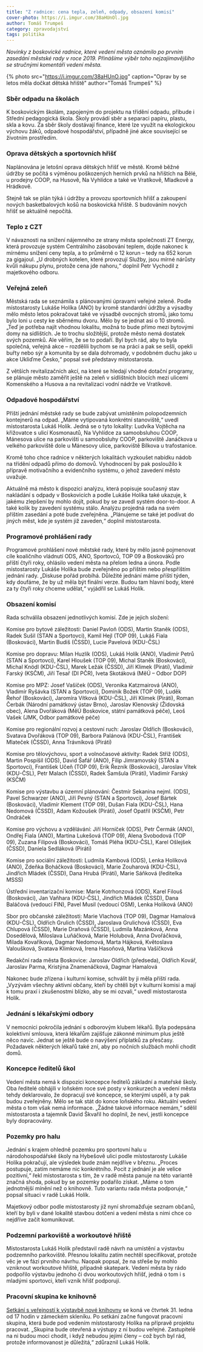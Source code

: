 ```yaml
---
title: "Z radnice: cena tepla, zeleň, odpady, obsazení komisí"
cover-photo: https://i.imgur.com/38aHUnOl.jpg
author: Tomáš Trumpeš
category: zpravodajství
tags: politika
---
```


*Novinky z boskovické radnice, které vedení města oznámilo po prvním zasedání městské rady v roce 2019. Přinášíme výběr toho nejzajímavějšího se stručnými komentáři vedení města.*

{% photo src="https://i.imgur.com/38aHUnO.jpg" caption="Oprav by se letos měla dočkat dětská hřiště" author="Tomáš Trumpeš" %}

### Sběr odpadu na školách

K boskovickým školám, zapojeným do projektu na třídění odpadu, přibude i Střední pedagogická škola. Školy provádí sběr a separaci papíru, plastu, skla a kovu. Za sběr školy dostávají finance, které lze využít na ekologickou výchovu žáků, odpadové hospodářství, případně jiné akce související se životním prostředím.

### Oprava dětských a sportovních hřišť

Naplánována je letošní oprava dětských hřišť ve městě. Kromě běžné údržby se počítá s výměnou poškozených herních prvků na hřištích na Bělé, u prodejny COOP, na Husově, Na Vyhlídce a také ve Vratíkově, Mladkově a Hrádkově. 

Stejně tak se plán týká i údržby a provozu sportovních hřišť a zakoupení nových basketbalových košů na boskovická hřiště. S budováním nových hřišť se aktuálně nepočítá.

### Teplo z CZT 

V návaznosti na snížení nájemného ze strany města společnosti ZT Energy, která provozuje systém Centrálního zásobování teplem, dojde nakonec k mírnému snížení ceny tepla, a to průměrně o 12 korun – tedy na 652 korun za gigajoul.  „U drobných kotelen, které provozují Služby, jsou mírné nárůsty kvůli nákupu plynu, protože cena jde nahoru,“ doplnil Petr Vychodil z majetkového odboru.

### Veřejná zeleň

Městská rada se seznámila s plánovanými úpravami veřejné zeleně. Podle místostarosty Lukáše Holíka (ANO) by kromě standardní údržby a výsadby mělo město letos pokračovat také ve výsadbě ovocných stromů, jako tomu bylo loni u cesty ke sběrnému dvoru. Mělo by se jednat asi o 10 stromů. „Teď je potřeba najít vhodnou lokalitu, možná to bude přímo mezi bytovými domy na sídlištích. Je to trochu složitější, protože město nemá dostatek svých pozemků. Ale věřím, že se to podaří. Byl bych rád, aby to byla společná, veřejná akce – rozdělili bychom se na práci a pak se sešli, opekli buřty nebo sýr a komunita by se dala dohromady, v podobném duchu jako u akce Ukliďme Česko,“ popsal své představy místostarosta.

Z větších revitalizačních akcí, na které se hledají vhodné dotační programy, se plánuje město zaměřit ještě na zeleň v sídlištních blocích mezi ulicemi Komenského a Husova a na revitalizaci vodní nádrže ve Vratíkově.

### Odpadové hospodářství

Příští jednání městské rady se bude zabývat umístěním polopodzemních kontejnerů na odpad. „Máme vytipovaná konkrétní stanoviště,“ uvedl místostarosta Lukáš Holík. Jedná se o tyto lokality: Ludvíka Vojtěcha na křižovatce s ulicí Kosmonautů, Na Vyhlídce za samoobsluhou COOP, Mánesova ulice na parkovišti u samoobsluhy COOP, parkoviště Janáčkova u velkého parkoviště dole u Mánesovy ulice, parkoviště Bílkova u trafostanice. 

Kromě toho chce radnice v některých lokalitách vyzkoušet nabídku nádob na třídění odpadů přímo do domovů. Vyhodnocení by pak posloužilo k přípravě motivačního a evidenčního systému, o jehož zavedení město uvažuje.

Aktuálně má město k dispozici analýzu, která popisuje současný stav nakládání s odpady v Boskovicích a podle Lukáše Holíka také ukazuje, k jakému zlepšení by mohlo dojít, pokud by se zavedl systém door-to-door. A také kolik by zavedení systému stálo. Analýzu projedná rada na svém příštím zasedání a poté bude zveřejněna. „Plánujeme se také jet podívat do jiných měst, kde je systém již zaveden,“ doplnil místostarosta.

### Programové prohlášení rady

Programové prohlášení nové městské rady, které by mělo jasně pojmenovat cíle koaličního vládnutí ODS, ANO, Sportovců, TOP 09 a Boskováků pro příští čtyři roky, ohlásilo vedení města na přelom ledna a února. Podle místostarosty Lukáše Holíka bude zveřejněno po příštím nebo přespříštím jednání rady. „Diskuse pořád probíhá. Důležité jednání máme příští týden, kdy doufáme, že by už měla být finální verze. Budou tam hlavní body, které za ty čtyři roky chceme udělat,“ vyjádřil se Lukáš Holík.

### Obsazení komisí

Rada schválila obsazení jednotlivých komisí. Zde je jejich složení:

Komise pro bytové záležitosti: Daniel Pavloň (ODS), Martin Staněk (ODS), Radek Sušil (STAN a Sportovci), Kamil Hejl (TOP 09), Lukáš Fiala (Boskováci), Martin Budiš (ČSSD), Lucie Pavelová (KDU-ČSL) 

Komise pro dopravu: Milan Huzlík (ODS), Lukáš Holík (ANO), Vladimír Petrů (STAN a Sportovci), Karel Hloušek (TOP 09), Michal Staněk (Boskováci), Michal Knödl (KDU-ČSL), Marek Ležák (ČSSD), Jiří Klimek (Piráti), Vladimír Farský (KSČM), Jiří Tesař (DI PČR), Iveta Skotáková (MěÚ – Odbor DOP)

Komise pro MPZ:  Josef Vašíček  (ODS), Veronika Katzmairová (ANO), Vladimír Ryšávka (STAN a Sportovci), Dominik Božek (TOP 09), Luděk Řehoř (Boskováci), Jaromíra Vítková (KDU-ČSL), Jiří Klimek (Piráti), Roman Čerbák (Národní památkový ústav Brno), Jaroslav Klenovský (Židovská obec), Alena Dvořáková (MěÚ Boskovice, státní památková péče), Leoš Vašek (JMK, Odbor památkové péče)

Komise pro regionální rozvoj a cestovní ruch: Jaroslav Oldřich (Boskováci), Svatava Dvořáková (TOP 09), Barbora Palánová (KDU-ČSL), František Mlateček (ČSSD), Anna Trávníková (Piráti) 

Komise pro tělovýchovu, sport a volnočasové aktivity: Radek Stříž (ODS), Martin Pospíšil (ODS), David Šafář (ANO), Filip Jimramovský (STAN a Sportovci), František Učeň (TOP 09), Erik Řezník (Boskováci), Jaroslav Vítek (KDU-ČSL), Petr Malach (ČSSD), Radek Šamšula (Piráti), Vladimír Farský (KSČM)

Komise pro výstavbu a územní plánování: Čestmír Sekanina nejml. (ODS), Pavel Schwarzer (ANO), Jiří Pevný (STAN a Sportovci), Josef Bártek (Boskováci), Vladimír Klement (TOP 09), Dušan Fiala (KDU-ČSL), Hana Nedomová (ČSSD), Adam Kožoušek (Piráti), Josef Opatřil (KSČM), Petr Ondráček

Komise pro výchovu a vzdělávání: Jiří Horníček (ODS), Petr Čermák (ANO), Ondřej Fiala (ANO), Martina Lukešová (TOP 09), Alena Svobodová (TOP 09), Zuzana Filipová (Boskováci), Tomáš Pléha (KDU-ČSL), Karel Ošlejšek (ČSSD), Daniela Sedláková (Piráti) 

Komise pro sociální záležitosti: Ludmila Kambová (ODS), Lenka Holíková (ANO), Zdeňka Boháčková (Boskováci), Marie Zouharová (KDU-ČSL), Jindřich Mládek (ČSSD), Dana Hrubá (Piráti), Marie Sáňková (ředitelka MSSS)

Ústřední inventarizační komise: Marie Kotrhonzová  (ODS), Karel Filouš (Boskováci), Jan Vaňhara (KDU-ČSL), Jindřich Mládek (ČSSD), Dana Baláčová (vedoucí FIN), Pavel Musil (vedoucí OSM), Lenka Holíková (ANO)

Sbor pro občanské záležitosti: Marie Vlachová (TOP 09), Dagmar Hamalová (KDU-ČSL), Oldřich Grulich (ČSSD), Jaroslava Grulichová (ČSSD), Eva Chlupová (ČSSD), Marie Draňová (ČSSD), Ludmila Mazánková, Anna Dosedělová, Miloslava Luňáčková, Marie Holubová, Anna Dvořáčková, Milada Kovaříková, Dagmar Nedomová, Marta Hájková, Květoslava Valoušková, Svatava Klimková, Irena Hasoňová, Martina Vašíčková 

Redakční rada města Boskovice: Jaroslav Oldřich (předseda), Oldřich Kovář, Jaroslav Parma, Kristýna Znamenáčková, Dagmar Hamalová

Nakonec bude zřízena i kulturní komise, schválit by ji měla příští rada. „Vyzývám všechny aktivní občany, kteří by chtěli být v kulturní komisi a mají k tomu praxí i zkušenostmi blízko, aby se mi ozvali,“ uvedl místostarosta Holík.

### Jednání s lékařskými odbory

V nemocnici pokročila jednání s odborovým klubem lékařů. Byla podepsána kolektivní smlouva, která lékařům zajišťuje zákonné minimum plus ještě něco navíc. Jednat se ještě bude o navýšení příplatků za přesčasy. Požadavek některých lékařů také zní, aby po nočních službách mohli chodit domů.

### Koncepce ředitelů škol

Vedení města nemá k dispozici koncepce ředitelů základní a mateřské školy. Oba ředitelé obhájili v loňském roce své posty v konkurzech a vedení města tehdy deklarovalo, že dopracují své koncepce, se kterými uspěli, a ty pak budou zveřejněny. Mělo se tak stát do konce loňského roku. Aktuální vedení města o tom však nemá informace. „Žádné takové informace nemám,“ sdělil místostarosta a tajemník David Škvařil ho doplnil, že neví, jestli koncepce byly dopracovány.

### Pozemky pro halu

Jednání s krajem ohledně pozemku pro sportovní halu u národohospodářské školy na Hybešově ulici podle místostarosty Lukáše Holíka pokračují, ale výsledek bude znám nejdříve v březnu. „Proces postupuje, zatím nemáme nic konkrétního. Pocit z jednání je ale velice pozitivní,“ řekl místostarosta s tím, že v radě města panuje na této variantě značná shoda, pokud by se pozemky podařilo získat. „Máme o tom jednotnější mínění než o knihovně. Tuto variantu rada města podporuje,“ popsal situaci v radě Lukáš Holík.

Majetkový odbor podle místostarosty již nyní shromažďuje seznam občanů, kteří by byli v dané lokalitě stavbou dotčeni a vedení města s nimi chce co nejdříve začít komunikovat.

### Podzemní parkoviště a workoutové hřiště

Místostarosta Lukáš Holík představil radě návrh na umístění a výstavbu podzemního parkoviště. Přesnou lokalitu zatím nechtěl specifikovat, protože věc je ve fázi prvního návrhu. Naopak popsal, že na střeše by mohlo vzniknout workoutové hřiště, případně skatepark. Vedení města by rádo podpořilo výstavbu jednoho či dvou workoutových hřišť, jedná o tom i s mladými sportovci, kteří vznik hřišť podporují.

### Pracovní skupina ke knihovně

[Setkání s veřejností k výstavbě nové knihovny](https://forum.ohlasy.info/t/verejne-setkani-k-nove-knihovne/211) se koná ve čtvrtek 31. ledna od 17 hodin v zámeckém skleníku. Po setkání začne fungovat pracovní skupina, která bude pod vedením místostarosty Holíka na přípravě projektu pracovat. „Skupina bude otevřená a výstupy z ní budou veřejné. Zastupitelé na ni budou moci chodit, i když nebudou jejími členy – což bych byl rád, protože informovanost je důležitá,“ zdůraznil Lukáš Holík.
